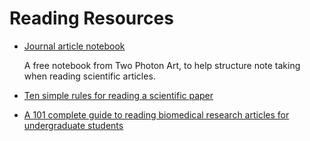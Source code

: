 # Reading Resources

* [Journal article notebook](https://www.patreon.com/posts/print-your-own-7765312)

    A free notebook from Two Photon Art, to help structure note taking when reading scientific articles.

* [Ten simple rules for reading a scientific paper](https://journals.plos.org/ploscompbiol/article?id=10.1371/journal.pcbi.1008032)

* [A 101 complete guide to reading biomedical research articles for undergraduate students](https://onecuriouscell.wordpress.com/2020/07/11/a-101-complete-guide-to-reading-biomedical-research-articles-for-undergraduate-students/)
